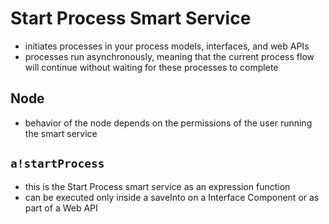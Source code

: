 # Start Process Smart Service
- initiates processes in your process models, interfaces, and web APIs
- processes run asynchronously, meaning that the current process flow will continue without waiting for these processes to complete

## Node
- behavior of the node depends on the permissions of the user running the smart service




## `a!startProcess`
- this is the Start Process smart service as an expression function
- can be executed only inside a saveInto on a Interface Component or as part of a Web API


